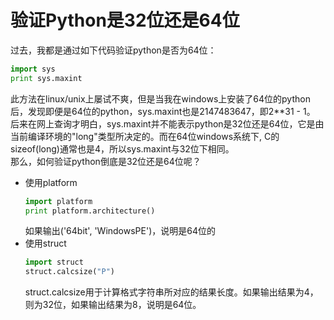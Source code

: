 # 验证Python是32位还是64位

过去，我都是通过如下代码验证python是否为64位：

```python
import sys
print sys.maxint
```
此方法在linux/unix上屡试不爽，但是当我在windows上安装了64位的python后，发现即便是64位的python，sys.maxint也是2147483647，即2**31 - 1。  
后来在网上查询才明白，sys.maxint并不能表示python是32位还是64位，它是由当前编译环境的"long"类型所决定的。而在64位windows系统下, C的sizeof(long)通常也是4，所以sys.maxint与32位下相同。  
那么，如何验证python倒底是32位还是64位呢？

+ 使用platform
    ```python
    import platform
    print platform.architecture()
    ```
  如果输出('64bit', 'WindowsPE')，说明是64位的
+ 使用struct
    ```python
    import struct
    struct.calcsize("P")
    ```
  struct.calcsize用于计算格式字符串所对应的结果长度。如果输出结果为4，则为32位，如果输出结果为8，说明是64位。
    